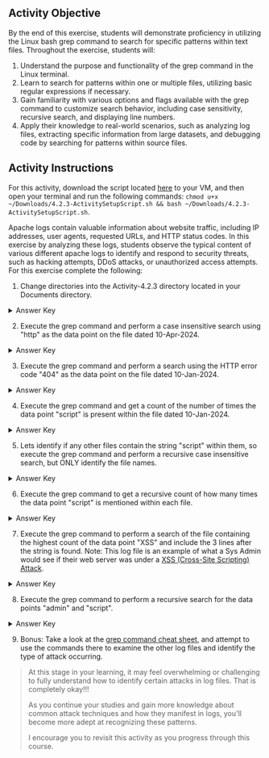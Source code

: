## Activity Objective

By the end of this exercise, students will demonstrate proficiency in utilizing the Linux bash grep command to search for specific patterns within text files. Throughout the exercise, students will:
1. Understand the purpose and functionality of the grep command in the Linux terminal.
2. Learn to search for patterns within one or multiple files, utilizing basic regular expressions if necessary.
3. Gain familiarity with various options and flags available with the grep command to customize search behavior, including case sensitivity, recursive search, and displaying line numbers.
4. Apply their knowledge to real-world scenarios, such as analyzing log files, extracting specific information from large datasets, and debugging code by searching for patterns within source files.



## Activity Instructions
For this activity, download the script located [here](https://drive.google.com/file/d/1kyl2vgejqyghX_3rqr48pdYCwR_GXgfE/view) to your VM, and then open your terminal and run the following commands: ```chmod u+x ~/Downloads/4.2.3-ActivitySetupScript.sh && bash ~/Downloads/4.2.3-ActivitySetupScript.sh```.

Apache logs contain valuable information about website traffic, including IP addresses, user agents, requested URLs, and HTTP status codes. In this exercise by analyzing these logs, students observe the typical content of various different apache logs to identify and respond to security threats, such as hacking attempts, DDoS attacks, or unauthorized access attempts. For this exercise complete the following:
1. Change directories into the Activity-4.2.3 directory located in your Documents directory.
<details closed>
<summary>Answer Key</summary>
<code>cd "~/Documents/Activity-4.2.3"</code>
</details>

2. Execute the grep command and perform a case insensitive search using "http" as the data point on the file dated 10-Apr-2024. 
<details closed>
<summary>Answer Key</summary>
<code>grep -i "http" 10-Apr-2024-apachelog.txt</code>
</details>

3. Execute the grep command and perform a search using the HTTP error code "404" as the data point on the file dated 10-Jan-2024.
<details closed>
<summary>Answer Key</summary>
<code>grep "404" 10-Jan-2024-apachelog.txt</code>
</details>

4. Execute the grep command and get a count of the number of times the data point "script" is present within the file dated 10-Jan-2024.
<details closed>
<summary>Answer Key</summary>
<code>grep -c "script" 10-Jan-2024-apachelog.txt</code>
</details>

5. Lets identify if any other files contain the string "script" within them, so  execute the grep command and perform a recursive case insensitive search, but ONLY identify the file names.
<details closed>
<summary>Answer Key</summary>
<code>grep -Rl "script"</code>
</details>

6. Execute the grep command to get a recursive count of how many times the data point "script" is mentioned within each file.
<details closed>
<summary>Answer Key</summary>
<code>grep -Rc "script"</code>
</details>

7. Execute the grep command to perform a search of the file containing the highest count of the data point "XSS" and include the 3 lines after the string is found. Note: This log file is an example of what a Sys Admin would see if their web server was under a [XSS (Cross-Site Scripting) Attack](https://iaraoz.medium.com/web-security-101-cross-site-scripting-xss-attacks-5b6c6e8020c7).
<details closed>
<summary>Answer Key</summary>
<code>grep -i -A 3 "xss" 10-Jan-2024-apachelog.txt</code>
</details> 
  
8. Execute the grep command to perform a recursive search for the data points "admin" and "script".
<details closed>
<summary>Answer Key</summary>
<code>grep -rE "admin|script"</code>
</details> 

9. Bonus: Take a look at the [grep command cheat sheet](https://quickref.me/grep.html), and attempt to use the commands there to examine the other log files and identify the type of attack occurring.

> At this stage in your learning, it may feel overwhelming or challenging to fully understand how to identify certain attacks in log files. That is completely okay!!!
> 
> As you continue your studies and gain more knowledge about common attack techniques and how they manifest in logs, you'll become more adept at recognizing these patterns.
> 
> I encourage you to revisit this activity as you progress through this course.



